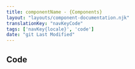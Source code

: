 ```yaml
---
title: componentName - {Components}
layout: "layouts/component-documentation.njk"
translationKey: "navKeyCode"
tags: ['navKey{locale}', 'code']
date: "git Last Modified"
---
```


## Code
